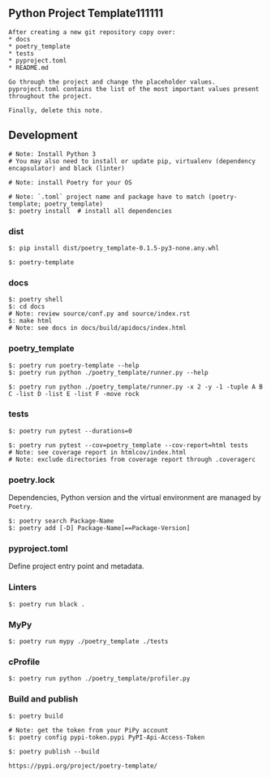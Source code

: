 ## Python Project Template111111

```
After creating a new git repository copy over:
* docs
* poetry_template
* tests
* pyproject.toml
* README.md

Go through the project and change the placeholder values. pyproject.toml contains the list of the most important values present throughout the project.

Finally, delete this note.
```

## Development

```
# Note: Install Python 3
# You may also need to install or update pip, virtualenv (dependency encapsulator) and black (linter)

# Note: install Poetry for your OS
```

```
# Note: `.toml` project name and package have to match (poetry-template; poetry_template)
$: poetry install  # install all dependencies
```

### dist

```
$: pip install dist/poetry_template-0.1.5-py3-none.any.whl

$: poetry-template
```

### docs

```
$: poetry shell
$: cd docs
# Note: review source/conf.py and source/index.rst
$: make html
# Note: see docs in docs/build/apidocs/index.html
```

### poetry_template

```
$: poetry run poetry-template --help
$: poetry run python ./poetry_template/runner.py --help

$: poetry run python ./poetry_template/runner.py -x 2 -y -1 -tuple A B C -list D -list E -list F -move rock
```

### tests

```
$: poetry run pytest --durations=0
```

```
$: poetry run pytest --cov=poetry_template --cov-report=html tests
# Note: see coverage report in htmlcov/index.html
# Note: exclude directories from coverage report through .coveragerc
```

### poetry.lock

Dependencies, Python version and the virtual environment are managed by `Poetry`.

```
$: poetry search Package-Name
$: poetry add [-D] Package-Name[==Package-Version]
```

### pyproject.toml

Define project entry point and metadata.


### Linters

```
$: poetry run black .
```

### MyPy

```
$: poetry run mypy ./poetry_template ./tests
```

### cProfile

```
$: poetry run python ./poetry_template/profiler.py
```

### Build and publish

```
$: poetry build

# Note: get the token from your PiPy account
$: poetry config pypi-token.pypi PyPI-Api-Access-Token
```

```
$: poetry publish --build
```

```
https://pypi.org/project/poetry-template/
```
